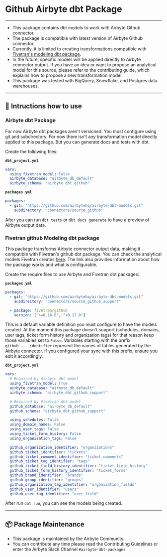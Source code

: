 # Github Airbyte dbt Package

---

- This package contains dbt models to work with Airbyte Github connector.
- The package is compatible with latest version of Airbyte Github connector.
- Currently, it is limited to creating transformations compatible with [Fivetran's modeling dbt package](https://github.com/fivetran/dbt_github/tree/main).
- In the future, specific models will be applied directly to Airbyte connector output. If you have an idea or want to propose an analytical model for this source, please refer to the contributing guide, which explains how to propose a new transformation model.
- This package was tested with BigQuery, Snowflake, and Postgres data warehouses.

---

## 🎯 Intructions how to use

### Airbyte dbt Package

For now Airbyte dbt packages aren't versioned. You must configure using git and subdirectory. For now there isn't any transformation model directly applied to this package. But you can generate docs and tests with dbt.

Create the following files:

**`dbt_project.yml`**

```yaml
vars:
  using_fivetran_model: False
  airbyte_database: "airbyte_db_default"
  airbyte_schema: "airbyte_dbt_github"
```

**`packages.yml`**

```yaml
packages:
  - git: "https://github.com/airbytehq/airbyte-dbt-models.git"
    subdirectory: "connectors/source_github"
```

After you can run `dbt tests` or `dbt docs generate` to have a preview of Airbyte output data.

### Fivetran github Modeling dbt package

This package transforms Airbyte connector output data, making it compatible with Fivetran's github dbt package. You can check the analytical models Fivetran creates [here](https://github.com/fivetran/dbt_github/tree/main?tab=readme-ov-file#-what-does-this-dbt-package-do). The link also provides information about how the package works and what is configurable.

Create the require files to use Airbyte and Fivetran dbt packages:

**`packages.yml`**

```yaml
packages:
  - git: "https://github.com/airbytehq/airbyte-dbt-models.git"
    subdirectory: "connectors/source_github_support"

  - package: fivetran/github
    version: [">=0.16.0", "<0.17.0"]
```

This is a default variable definition you must configure to have the models created.
At the moment this package doesn't support (schedules, domains, user tags, ticket form history and organization tags) for that reason keep those variables set to `False`.
Variables starting with the prefix `github_..._identifier` represent the names of tables generated by the Airbyte connector. If you configured your sync with this prefix, ensure you edit it accordingly.

**`dbt_project.yml`**

```yaml
vars:
  # Required by Airbyte dbt model
  using_fivetran_model: True
  airbyte_database: "airbyte_db_default"
  airbyte_schema: "airbyte_dbt_github_support"

  # Required by Fivetran dbt model
  github_database: "airbyte_db_default"
  github_schema: "airbyte_dbt_github_support"

  using_schedules: False
  using_domain_names: False
  using_user_tags: False
  using_ticket_form_history: False
  using_organization_tags: False

  github_organization_identifier: "organizations"
  github_ticket_identifier: "tickets"
  github_ticket_comment_identifier: "ticket_comments"
  github_ticket_tag_identifier: "tags"
  github_ticket_field_history_identifier: "ticket_field_history"
  github_ticket_form_history_identifier: "ticket_forms"
  github_brand_identifier: "brands"
  github_group_identifier: "groups"
  github_organization_tag_identifier: "organization_fields"
  github_user_identifier: "users"
  github_user_tag_identifier: "user_field"
```

After run `dbt run`, you can see the models being created.

---

## :package: Package Maintenance

- This package is maintained by the Airbyte Community.
- You can contribute any time please read the Contributing Guidelines or enter the Airbyte Slack Channel `#airbyte-dbt-packages`
